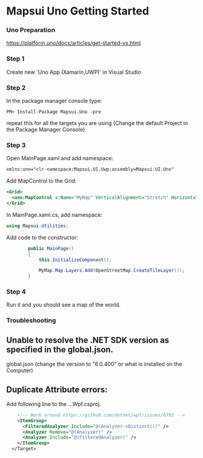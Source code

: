 # Mapsui Uno Getting Started

### Uno Preparation

https://platform.uno/docs/articles/get-started-vs.html

### Step 1 

Create new 'Uno App (Xamarin,UWP)' in Visual Studio

### Step 2

In the package manager console type:

```console
PM> Install-Package Mapsui.Uno -pre
```

repeat this for all the targets you are using (Change the default Project in the Package Manager Console)

### Step 3

Open MainPage.xaml and add namespace:

```xml
xmlns:uno="clr-namespace:Mapsui.UI.Uwp;assembly=Mapsui.UI.Uno"
```

Add MapControl to the Grid:

```xml
<Grid>
  <uno:MapControl x:Name="MyMap" VerticalAlignment="Stretch" HorizontalAlignment="Stretch" />
</Grid>
```


In MainPage.xaml.cs, add namespace:

```csharp
using Mapsui.Utilities;
```

Add code to the constructor:

```csharp
        public MainPage()
        {
            this.InitializeComponent();

            MyMap.Map.Layers.Add(OpenStreetMap.CreateTileLayer());
        }

```

### Step 4

Run it and you should see a map of the world.

### Troubleshooting

## Unable to resolve the .NET SDK version as specified in the global.json.
global.json (change the version to "6.0.400" or what is installed on the Computer)

## Duplicate Attribute errors:
Add following line to the ...Wpf.csproj.
```xml
    <!-- Work around https://github.com/dotnet/wpf/issues/6792 -->
    <ItemGroup>
      <FilteredAnalyzer Include="@(Analyzer->Distinct())" />
      <Analyzer Remove="@(Analyzer)" />
      <Analyzer Include="@(FilteredAnalyzer)" />
    </ItemGroup>
  </Target>
 ```